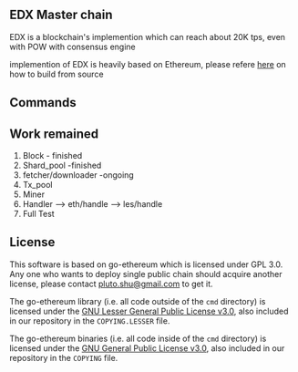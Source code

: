 ## EDX Master chain

EDX is a blockchain's implemention which can reach about 20K tps, even with POW with consensus engine


implemention of EDX is heavily based on Ethereum, please refere [here](README-ethereum.md) on how to build from source 


## Commands



## Work remained 
1. Block - finished
2. Shard_pool -finished
3. fetcher/downloader -ongoing 
3. Tx_pool 
4. Miner
5. Handler --> eth/handle
       --> les/handle
6. Full Test
## License
This software is based on go-ethereum which is licensed under GPL 3.0. 
Any one who wants to deploy single public chain should acquire another license, please contact pluto.shu@gmail.com to get it.

The go-ethereum library (i.e. all code outside of the `cmd` directory) is licensed under the
[GNU Lesser General Public License v3.0](https://www.gnu.org/licenses/lgpl-3.0.en.html), also
included in our repository in the `COPYING.LESSER` file.

The go-ethereum binaries (i.e. all code inside of the `cmd` directory) is licensed under the
[GNU General Public License v3.0](https://www.gnu.org/licenses/gpl-3.0.en.html), also included
in our repository in the `COPYING` file.
